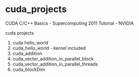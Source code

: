# cuda_projects

CUDA C/C++ Basics - Supercomputing 2011 Tutorial - NVIDIA

cuda projects
1) cuda hello_world
2) cuda_hello_world - kernel included
3) cuda_addition
4) cuda_vector_addition_in_parallel_block
5) cuda_vector_addition_in_parallel_threads
6) cuda_blockDim
